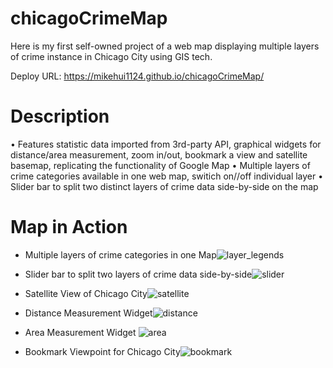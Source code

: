 # chicagoCrimeMap
Here is	my first self-owned project of a web map displaying multiple layers of crime instance in Chicago City using GIS tech. 

Deploy URL:  https://mikehui1124.github.io/chicagoCrimeMap/


# Description
•	Features statistic data imported from 3rd-party API, graphical widgets for distance/area measurement, zoom in/out, bookmark a view and satellite basemap, replicating the functionality of Google Map 
•	Multiple layers of crime categories available in one web map, switich on//off individual layer
•	Slider bar to split two distinct layers of crime data side-by-side on the map


# Map in Action

- Multiple layers of crime categories in one Map![layer_legends](https://user-images.githubusercontent.com/105307687/229200631-7ec5c004-6252-4d3b-bcf0-e9dd4e876451.JPG)

- Slider bar to split two layers of crime data side-by-side![slider](https://user-images.githubusercontent.com/105307687/229200828-72d09839-c7c3-4316-aab7-6188df062df2.JPG)

- Satellite View of Chicago City![satellite](https://user-images.githubusercontent.com/105307687/229200954-c932ecbc-c136-4237-9a1b-c832b4636b77.JPG)

- Distance Measurement Widget![distance](https://user-images.githubusercontent.com/105307687/229201001-0eac04b4-6bee-4155-ae33-810de7235ac4.JPG)

- Area Measurement Widget ![area](https://user-images.githubusercontent.com/105307687/229201057-79666095-d6be-4cae-999b-817b0347fc4f.JPG)

- Bookmark Viewpoint for Chicago City![bookmark](https://user-images.githubusercontent.com/105307687/229201139-8cbd6df2-bee1-46af-b8e7-2b8a42518be0.JPG)
